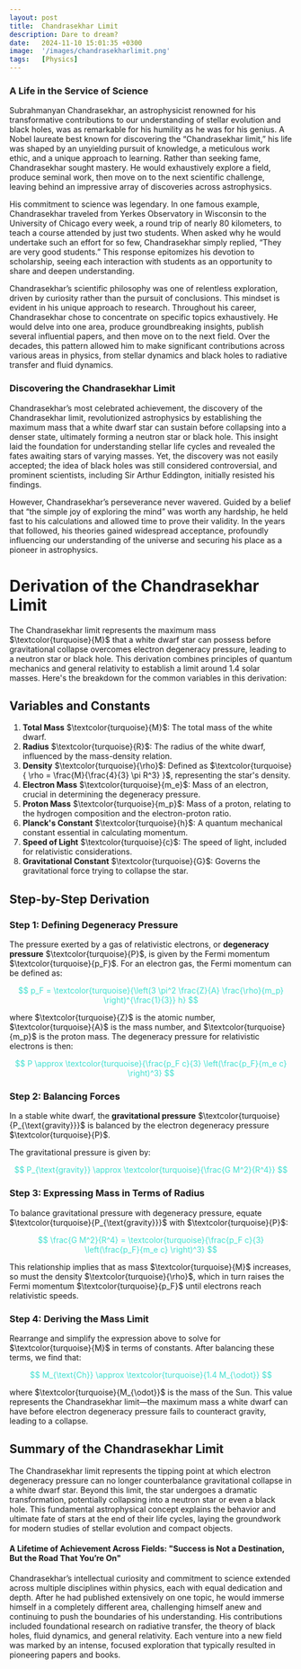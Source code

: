 ```yaml
---
layout: post
title:  Chandrasekhar Limit
description: Dare to dream?
date:   2024-11-10 15:01:35 +0300
image:  '/images/chandrasekharlimit.png'
tags:   [Physics]
---
```


### A Life in the Service of Science

Subrahmanyan Chandrasekhar, an astrophysicist renowned for his transformative contributions to our understanding of stellar evolution and black holes, was as remarkable for his humility as he was for his genius. A Nobel laureate best known for discovering the “Chandrasekhar limit,” his life was shaped by an unyielding pursuit of knowledge, a meticulous work ethic, and a unique approach to learning. Rather than seeking fame, Chandrasekhar sought mastery. He would exhaustively explore a field, produce seminal work, then move on to the next scientific challenge, leaving behind an impressive array of discoveries across astrophysics.

His commitment to science was legendary. In one famous example, Chandrasekhar traveled from Yerkes Observatory in Wisconsin to the University of Chicago every week, a round trip of nearly 80 kilometers, to teach a course attended by just two students. When asked why he would undertake such an effort for so few, Chandrasekhar simply replied, “They are very good students.” This response epitomizes his devotion to scholarship, seeing each interaction with students as an opportunity to share and deepen understanding. 

Chandrasekhar’s scientific philosophy was one of relentless exploration, driven by curiosity rather than the pursuit of conclusions. This mindset is evident in his unique approach to research. Throughout his career, Chandrasekhar chose to concentrate on specific topics exhaustively. He would delve into one area, produce groundbreaking insights, publish several influential papers, and then move on to the next field. Over the decades, this pattern allowed him to make significant contributions across various areas in physics, from stellar dynamics and black holes to radiative transfer and fluid dynamics.

### Discovering the Chandrasekhar Limit

Chandrasekhar’s most celebrated achievement, the discovery of the Chandrasekhar limit, revolutionized astrophysics by establishing the maximum mass that a white dwarf star can sustain before collapsing into a denser state, ultimately forming a neutron star or black hole. This insight laid the foundation for understanding stellar life cycles and revealed the fates awaiting stars of varying masses. Yet, the discovery was not easily accepted; the idea of black holes was still considered controversial, and prominent scientists, including Sir Arthur Eddington, initially resisted his findings.

However, Chandrasekhar’s perseverance never wavered. Guided by a belief that “the simple joy of exploring the mind” was worth any hardship, he held fast to his calculations and allowed time to prove their validity. In the years that followed, his theories gained widespread acceptance, profoundly influencing our understanding of the universe and securing his place as a pioneer in astrophysics.


<script type="text/javascript">
MathJax = {
  tex: {
    inlineMath: [['$', '$'], ['\\(', '\\)']],
    displayMath: [['$$', '$$'], ['\\[', '\\]']]
  }
};
</script>
<script type="text/javascript" async
  src="https://cdn.jsdelivr.net/npm/mathjax@3/es5/tex-mml-chtml.js">
</script>

# Derivation of the Chandrasekhar Limit

The Chandrasekhar limit represents the maximum mass $\textcolor{turquoise}{M}$ that a white dwarf star can possess before gravitational collapse overcomes electron degeneracy pressure, leading to a neutron star or black hole. This derivation combines principles of quantum mechanics and general relativity to establish a limit around 1.4 solar masses. Here's the breakdown for the common variables in this derivation:


## Variables and Constants

1. **Total Mass** $\textcolor{turquoise}{M}$: The total mass of the white dwarf.
2. **Radius** $\textcolor{turquoise}{R}$: The radius of the white dwarf, influenced by the mass-density relation.
3. **Density** $\textcolor{turquoise}{\rho}$: Defined as $\textcolor{turquoise}{ \rho = \frac{M}{\frac{4}{3} \pi R^3} }$, representing the star's density.
4. **Electron Mass** $\textcolor{turquoise}{m_e}$: Mass of an electron, crucial in determining the degeneracy pressure.
5. **Proton Mass** $\textcolor{turquoise}{m_p}$: Mass of a proton, relating to the hydrogen composition and the electron-proton ratio.
6. **Planck's Constant** $\textcolor{turquoise}{h}$: A quantum mechanical constant essential in calculating momentum.
7. **Speed of Light** $\textcolor{turquoise}{c}$: The speed of light, included for relativistic considerations.
8. **Gravitational Constant** $\textcolor{turquoise}{G}$: Governs the gravitational force trying to collapse the star.

## Step-by-Step Derivation

### Step 1: Defining Degeneracy Pressure

The pressure exerted by a gas of relativistic electrons, or **degeneracy pressure** $\textcolor{turquoise}{P}$, is given by the Fermi momentum $\textcolor{turquoise}{p_F}$. For an electron gas, the Fermi momentum can be defined as:

<p style="color:turquoise" align="center"> 
$$
p_F = \textcolor{turquoise}{\left(3 \pi^2 \frac{Z}{A} \frac{\rho}{m_p} \right)^{\frac{1}{3}} h}
$$
</p>

where $\textcolor{turquoise}{Z}$ is the atomic number, $\textcolor{turquoise}{A}$ is the mass number, and $\textcolor{turquoise}{m_p}$ is the proton mass. The degeneracy pressure for relativistic electrons is then:

<p style="color:turquoise" align="center"> 
$$
P \approx \textcolor{turquoise}{\frac{p_F c}{3} \left(\frac{p_F}{m_e c} \right)^3}
$$
</p>

### Step 2: Balancing Forces

In a stable white dwarf, the **gravitational pressure** $\textcolor{turquoise}{P_{\text{gravity}}}$ is balanced by the electron degeneracy pressure $\textcolor{turquoise}{P}$.

The gravitational pressure is given by:

<p style="color:turquoise" align="center"> 
$$
P_{\text{gravity}} \approx \textcolor{turquoise}{\frac{G M^2}{R^4}}
$$
</p>

### Step 3: Expressing Mass in Terms of Radius

To balance gravitational pressure with degeneracy pressure, equate $\textcolor{turquoise}{P_{\text{gravity}}}$ with $\textcolor{turquoise}{P}$:

<p style="color:turquoise" align="center"> 
$$
\frac{G M^2}{R^4} = \textcolor{turquoise}{\frac{p_F c}{3} \left(\frac{p_F}{m_e c} \right)^3}
$$
</p>

This relationship implies that as mass $\textcolor{turquoise}{M}$ increases, so must the density $\textcolor{turquoise}{\rho}$, which in turn raises the Fermi momentum $\textcolor{turquoise}{p_F}$ until electrons reach relativistic speeds. 

### Step 4: Deriving the Mass Limit

Rearrange and simplify the expression above to solve for $\textcolor{turquoise}{M}$ in terms of constants. After balancing these terms, we find that:

<p style="color:turquoise" align="center"> 
$$
M_{\text{Ch}} \approx \textcolor{turquoise}{1.4 M_{\odot}}
$$
</p>

where $\textcolor{turquoise}{M_{\odot}}$ is the mass of the Sun. This value represents the Chandrasekhar limit—the maximum mass a white dwarf can have before electron degeneracy pressure fails to counteract gravity, leading to a collapse.

## Summary of the Chandrasekhar Limit

The Chandrasekhar limit represents the tipping point at which electron degeneracy pressure can no longer counterbalance gravitational collapse in a white dwarf star. Beyond this limit, the star undergoes a dramatic transformation, potentially collapsing into a neutron star or even a black hole. This fundamental astrophysical concept explains the behavior and ultimate fate of stars at the end of their life cycles, laying the groundwork for modern studies of stellar evolution and compact objects.


#### A Lifetime of Achievement Across Fields: "Success is Not a Destination, But the Road That You’re On"

Chandrasekhar’s intellectual curiosity and commitment to science extended across multiple disciplines within physics, each with equal dedication and depth. After he had published extensively on one topic, he would immerse himself in a completely different area, challenging himself anew and continuing to push the boundaries of his understanding. His contributions included foundational research on radiative transfer, the theory of black holes, fluid dynamics, and general relativity. Each venture into a new field was marked by an intense, focused exploration that typically resulted in pioneering papers and books. 